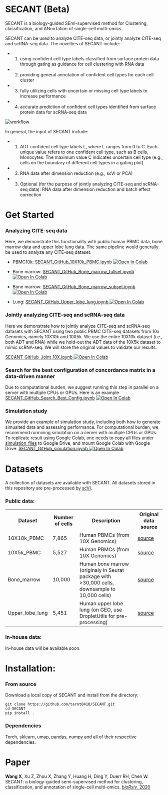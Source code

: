 # SECANT (Beta)

SECANT is a biology-guided SEmi-supervised method for Clustering, classification, and ANnoTation of single-cell multi-omics. 

SECANT can be used to analyze CITE-seq data, or jointly analyze CITE-seq and scRNA-seq data. The novelties of SECANT include: 
- 1) using confident cell type labels classified from surface protein data through gating as guidance for cell clustering with RNA data
- 2) providing general annotation of confident cell types for each cell cluster 
- 3) fully utilizing cells with uncertain or missing cell type labels to increase performance
- 4) accurate prediction of confident cell types identified from surface protein data for scRNA-seq data

![workflow](https://user-images.githubusercontent.com/50209236/110571354-757f9280-8125-11eb-9cb8-93c330020c6d.png)

In general, the input of SECANT include:
- 1) ADT confident cell type labels L, where L ranges from 0 to C. Each unique value refers to one confident cell type, such as B cells, Monocytes. The maximum value C indicates uncertain cell type (e.g., cells on the boundary of different cell types in a gating plot)
- 2) RNA data after dimension reduction (e.g., scVI or PCA)
- 3) Optional (for the purpose of jointly analyzing CITE-seq and scRNA-seq data): RNA data after dimension reduction and batch effect correction


# Get Started

### Analyzing CITE-seq data

Here, we demonstrate this functionality with public human PBMC data, bone marrow data and upper lobe lung data. The same pipeline would generally be used to analyze any CITE-seq dataset. 
- PBMC10k: [SECANT_GitHub_10X10k_PBMC.ipynb](https://github.com/tarot0410/SECANT/blob/main/example/SECANT_GitHub_10X10k_PBMC.ipynb)	<a href="https://colab.research.google.com/drive/10FN1b_og_Sb3InUgrtjpwOl7YBLsPk7t?usp=sharing">
  	<img src="https://colab.research.google.com/assets/colab-badge.svg" alt="Open In Colab"/>
	</a>
	
- Bone marrow: [SECANT_GitHub_Bone_marrow_fullset.ipynb](https://github.com/tarot0410/SECANT/blob/main/example/SECANT_GitHub_Bone_marrow.ipynb)<a href="https://colab.research.google.com/drive/1azjJhj6DkE0SIJ65sNK8F8MuDxdaw0RD?usp=sharing">
  	<img src="https://colab.research.google.com/assets/colab-badge.svg" alt="Open In Colab"/>
	</a>

- Bone marrow: [SECANT_GitHub_Bone_marrow_subset.ipynb](https://github.com/tarot0410/SECANT/blob/main/example/SECANT_GitHub_Bone_marrow.ipynb)<a href="https://colab.research.google.com/drive/1YkPJGjxBu0qDXazNMOgYQwK9VbrD6j7C?usp=sharing">
  	<img src="https://colab.research.google.com/assets/colab-badge.svg" alt="Open In Colab"/>
	</a>

- Lung: [SECANT_GitHub_Upper_lobe_lung.ipynb](https://github.com/tarot0410/SECANT/blob/main/example/SECANT_GitHub_Upper_lobe_lung.ipynb)<a href="https://colab.research.google.com/drive/1wHucmHyWqgGzH22aGPA2-S1ElfVrMOlD?usp=sharing">
  	<img src="https://colab.research.google.com/assets/colab-badge.svg" alt="Open In Colab"/>
	</a>

### Jointly analyzing CITE-seq and scRNA-seq data
Here we demonstrate how to jointly analyze CITE-seq and scRNA-seq datasets with SECANT using two public PBMC CITE-seq datasets from 10x Genomics, namely 10X10k and 10X5k. We use the entire 10X10k dataset (i.e., both ADT and RNA) while we hold-out the ADT data of the 10X5k dataset to mimic scRNA-seq. We will store the original values to validate our results.

[SECANT_GitHub_Joint_10X.ipynb](https://github.com/tarot0410/SECANT/blob/main/example/SECANT_GitHub_Joint_10X.ipynb)<a href="https://colab.research.google.com/drive/1J8pZUVEApu7shqzFPweCchCvZt8tHR52?usp=sharing">
  	<img src="https://colab.research.google.com/assets/colab-badge.svg" alt="Open In Colab"/>
	</a>

### Search for the best configuration of concordance matrix in a data-driven manner
Due to computational burden, we suggest running this step in parallel on a server with multiple CPUs or GPUs. Here is an example [SECANT_GitHub_Search_Best_Config.ipynb](https://github.com/tarot0410/SECANT/blob/main/example/SECANT_GitHub_Search_Best_Config.ipynb) <a href="https://colab.research.google.com/drive/1NpVeDP6GP7HYCleLPTnsE-4Qi4QVFfVh?usp=sharing">
  	<img src="https://colab.research.google.com/assets/colab-badge.svg" alt="Open In Colab"/>
	</a>

### Simulation study
We provide an example of simulation study, including both how to generate simualted data and assessing performance. For computational burden, we recommend runnining simulation on a server with multiple CPUs or GPUs. To replicate result using Google Colab, one needs to copy all files under [simulation_files](https://github.com/tarot0410/SECANT/tree/main/simulation_files) to Google Drive, and mount Google Colab with Google Drive.
[SECANT_GitHub_simulation.ipynb](https://github.com/tarot0410/SECANT/blob/main/example/SECANT_GitHub_simulation.ipynb)<a href="https://colab.research.google.com/drive/1elVhNgFm5WCy_2cYs1mIpXxRvEgr0S9t?usp=sharing">
  	<img src="https://colab.research.google.com/assets/colab-badge.svg" alt="Open In Colab"/>
	</a>

# Datasets

A collection of datasets are available with SECANT. All datasets stored in this repository are pre-processed by [scVI](https://docs.scvi-tools.org/en/stable/index.html). 

### Public data:
<table>
    <tr>
        <th>Dataset</th>
        <th>Number of cells</th>
        <th>Description</th>
        <th>Original data source</th>
    </tr>
    <tr>
        <td>10X10k_PBMC</td>
        <td>7,865</td>
        <td>
        Human PBMCs (from 10X Genomics) 
        </td>
        <td><a href="https://support.10xgenomics.com/single-cell-gene-expression/datasets/3.0.0/pbmc_10k_protein_v3">source</a>
    </tr>
    <tr>
        <td>10X5k_PBMC</td>
        <td>5,527</td>
        <td>
        Human PBMCs (from 10X Genomics)
        </td>
        <td><a href="https://support.10xgenomics.com/single-cell-gene-expression/datasets/3.0.2/5k_pbmc_v3_nextgem">source</a>
    </tr>
    <tr>
        <td>Bone_marrow</td>
        <td>10,000</td>
        <td>
        Human bone marrow (originaly in Seurat package with >30,000 cells, downsample to 10,000 cells)
        </td>
        <td><a href="https://satijalab.org/seurat/articles/weighted_nearest_neighbor_analysis.html">source</a>
    </tr>
    <tr>
        <td>Upper_lobe_lung</td>
        <td>5,451</td>
        <td>
        Human upper lobe lung (on GEO, use DropletUtils for pre-processing)
        </td>
        <td><a href="https://www.ncbi.nlm.nih.gov/geo/query/acc.cgi?acc=GSM3909673">source</a>
    </tr>
</table>

### In-house data:
In-house data will be available soon.


# Installation:

### From source

Download a local copy of SECANT and install from the directory:

	git clone https://github.com/tarot0410/SECANT.git
	cd SECANT
	pip install .

### Dependencies

Torch, sklearn, umap, pandas, numpy and all of their respective dependencies. 

# Paper
**Wang X**, Xu Z, Zhou X, Zhang Y, Huang H, Ding Y, Duerr RH, Chen W. SECANT: a biology-guided semi-supervised method for clustering, classification, and annotation of single-cell multi-omics. [*bioRxiv*. 2020](https://www.biorxiv.org/content/10.1101/2020.11.06.371849v1)
